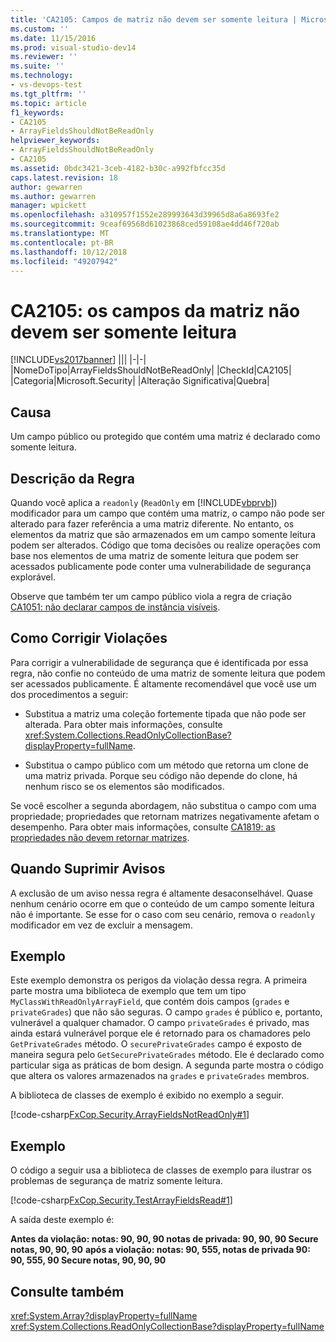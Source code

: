 ```yaml
---
title: 'CA2105: Campos de matriz não devem ser somente leitura | Microsoft Docs'
ms.custom: ''
ms.date: 11/15/2016
ms.prod: visual-studio-dev14
ms.reviewer: ''
ms.suite: ''
ms.technology:
- vs-devops-test
ms.tgt_pltfrm: ''
ms.topic: article
f1_keywords:
- CA2105
- ArrayFieldsShouldNotBeReadOnly
helpviewer_keywords:
- ArrayFieldsShouldNotBeReadOnly
- CA2105
ms.assetid: 0bdc3421-3ceb-4182-b30c-a992fbfcc35d
caps.latest.revision: 18
author: gewarren
ms.author: gewarren
manager: wpickett
ms.openlocfilehash: a310957f1552e289993643d39965d8a6a8693fe2
ms.sourcegitcommit: 9ceaf69568d61023868ced59108ae4dd46f720ab
ms.translationtype: MT
ms.contentlocale: pt-BR
ms.lasthandoff: 10/12/2018
ms.locfileid: "49207942"
---
```

# <a name="ca2105-array-fields-should-not-be-read-only"></a>CA2105: os campos da matriz não devem ser somente leitura
[!INCLUDE[vs2017banner](../includes/vs2017banner.md)]
|||
|-|-|
|NomeDoTipo|ArrayFieldsShouldNotBeReadOnly|
|CheckId|CA2105|
|Categoria|Microsoft.Security|
|Alteração Significativa|Quebra|

## <a name="cause"></a>Causa
 Um campo público ou protegido que contém uma matriz é declarado como somente leitura.

## <a name="rule-description"></a>Descrição da Regra
 Quando você aplica a `readonly` (`ReadOnly` em [!INCLUDE[vbprvb](../includes/vbprvb-md.md)]) modificador para um campo que contém uma matriz, o campo não pode ser alterado para fazer referência a uma matriz diferente. No entanto, os elementos da matriz que são armazenados em um campo somente leitura podem ser alterados. Código que toma decisões ou realize operações com base nos elementos de uma matriz de somente leitura que podem ser acessados publicamente pode conter uma vulnerabilidade de segurança explorável.

 Observe que também ter um campo público viola a regra de criação [CA1051: não declarar campos de instância visíveis](../code-quality/ca1051-do-not-declare-visible-instance-fields.md).

## <a name="how-to-fix-violations"></a>Como Corrigir Violações
 Para corrigir a vulnerabilidade de segurança que é identificada por essa regra, não confie no conteúdo de uma matriz de somente leitura que podem ser acessados publicamente. É altamente recomendável que você use um dos procedimentos a seguir:

-   Substitua a matriz uma coleção fortemente tipada que não pode ser alterada. Para obter mais informações, consulte <xref:System.Collections.ReadOnlyCollectionBase?displayProperty=fullName>.

-   Substitua o campo público com um método que retorna um clone de uma matriz privada. Porque seu código não depende do clone, há nenhum risco se os elementos são modificados.

 Se você escolher a segunda abordagem, não substitua o campo com uma propriedade; propriedades que retornam matrizes negativamente afetam o desempenho. Para obter mais informações, consulte [CA1819: as propriedades não devem retornar matrizes](../code-quality/ca1819-properties-should-not-return-arrays.md).

## <a name="when-to-suppress-warnings"></a>Quando Suprimir Avisos
 A exclusão de um aviso nessa regra é altamente desaconselhável. Quase nenhum cenário ocorre em que o conteúdo de um campo somente leitura não é importante. Se esse for o caso com seu cenário, remova o `readonly` modificador em vez de excluir a mensagem.

## <a name="example"></a>Exemplo
 Este exemplo demonstra os perigos da violação dessa regra. A primeira parte mostra uma biblioteca de exemplo que tem um tipo `MyClassWithReadOnlyArrayField`, que contém dois campos (`grades` e `privateGrades`) que não são seguras. O campo `grades` é público e, portanto, vulnerável a qualquer chamador. O campo `privateGrades` é privado, mas ainda estará vulnerável porque ele é retornado para os chamadores pelo `GetPrivateGrades` método. O `securePrivateGrades` campo é exposto de maneira segura pelo `GetSecurePrivateGrades` método. Ele é declarado como particular siga as práticas de bom design. A segunda parte mostra o código que altera os valores armazenados na `grades` e `privateGrades` membros.

 A biblioteca de classes de exemplo é exibido no exemplo a seguir.

 [!code-csharp[FxCop.Security.ArrayFieldsNotReadOnly#1](../snippets/csharp/VS_Snippets_CodeAnalysis/FxCop.Security.ArrayFieldsNotReadOnly/cs/FxCop.Security.ArrayFieldsNotReadOnly.cs#1)]

## <a name="example"></a>Exemplo
 O código a seguir usa a biblioteca de classes de exemplo para ilustrar os problemas de segurança de matriz somente leitura.

 [!code-csharp[FxCop.Security.TestArrayFieldsRead#1](../snippets/csharp/VS_Snippets_CodeAnalysis/FxCop.Security.TestArrayFieldsRead/cs/FxCop.Security.TestArrayFieldsRead.cs#1)]

 A saída deste exemplo é:

 **Antes da violação: notas: 90, 90, 90 notas de privada: 90, 90, 90 Secure notas, 90, 90, 90**
**após a violação: notas: 90, 555, notas de privada 90: 90, 555, 90 Secure notas, 90, 90, 90**
## <a name="see-also"></a>Consulte também
 <xref:System.Array?displayProperty=fullName> <xref:System.Collections.ReadOnlyCollectionBase?displayProperty=fullName>



